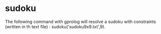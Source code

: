 # sudoku

The following command with gprolog will resolve a sudoku with constraints (written in th text file) : sudoku('sudoku9x9.txt',9).
